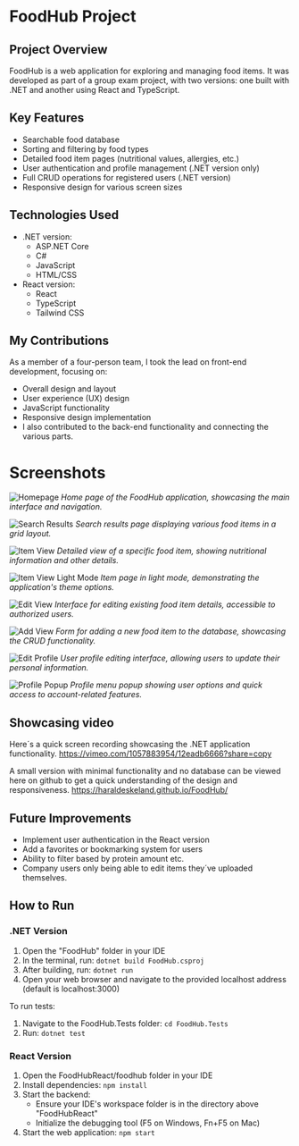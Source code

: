 # FoodHub Project

## Project Overview
FoodHub is a web application for exploring and managing food items. It was developed as part of a group exam project, with two versions: one built with .NET and another using React and TypeScript.

## Key Features
- Searchable food database
- Sorting and filtering by food types
- Detailed food item pages (nutritional values, allergies, etc.)
- User authentication and profile management (.NET version only)
- Full CRUD operations for registered users (.NET version)
- Responsive design for various screen sizes

## Technologies Used
- .NET version:
  - ASP.NET Core
  - C#
  - JavaScript
  - HTML/CSS
- React version:
  - React
  - TypeScript
  - Tailwind CSS

## My Contributions
As a member of a four-person team, I took the lead on front-end development, focusing on:
- Overall design and layout
- User experience (UX) design
- JavaScript functionality
- Responsive design implementation
- I also contributed to the back-end functionality and connecting the various parts.

# Screenshots

![Homepage](homepage.png)
*Home page of the FoodHub application, showcasing the main interface and navigation.*

![Search Results](search_results.png)
*Search results page displaying various food items in a grid layout.*

![Item View](item_view.png)
*Detailed view of a specific food item, showing nutritional information and other details.*

![Item View Light Mode](item_view_light.png)
*Item page in light mode, demonstrating the application's theme options.*

![Edit View](edit_view.png)
*Interface for editing existing food item details, accessible to authorized users.*

![Add View](add_view.png)
*Form for adding a new food item to the database, showcasing the CRUD functionality.*

![Edit Profile](edit_profile.png)
*User profile editing interface, allowing users to update their personal information.*

![Profile Popup](profile_popup.png)
*Profile menu popup showing user options and quick access to account-related features.*





## Showcasing video
Here´s a quick screen recording showcasing the .NET application functionality.
https://vimeo.com/1057883954/12eadb6666?share=copy

A small version with minimal functionality and no database can be viewed here on github to get a quick understanding of the design and responsiveness.
https://haraldeskeland.github.io/FoodHub/

## Future Improvements
- Implement user authentication in the React version
- Add a favorites or bookmarking system for users
- Ability to filter based by protein amount etc.
- Company users only being able to edit items they´ve uploaded themselves.

## How to Run

### .NET Version
1. Open the "FoodHub" folder in your IDE
2. In the terminal, run: `dotnet build FoodHub.csproj`
3. After building, run: `dotnet run`
4. Open your web browser and navigate to the provided localhost address (default is localhost:3000)

To run tests:
1. Navigate to the FoodHub.Tests folder: `cd FoodHub.Tests`
2. Run: `dotnet test`

### React Version
1. Open the FoodHubReact/foodhub folder in your IDE
2. Install dependencies: `npm install`
3. Start the backend:
   - Ensure your IDE's workspace folder is in the directory above "FoodHubReact"
   - Initialize the debugging tool (F5 on Windows, Fn+F5 on Mac)
4. Start the web application: `npm start`



